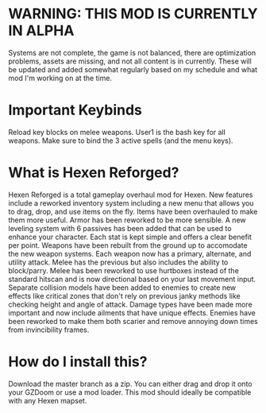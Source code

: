 # WARNING: THIS MOD IS CURRENTLY IN ALPHA
Systems are not complete, the game is not balanced, there are optimization problems, assets are missing, and not all content is in currently. These will be updated and added somewhat regularly based on my schedule and what mod I'm working on at the time.
# Important Keybinds
Reload key blocks on melee weapons. User1 is the bash key for all weapons. Make sure to bind the 3 active spells (and the menu keys).
# What is Hexen Reforged?
Hexen Reforged is a total gameplay overhaul mod for Hexen. New features include a reworked inventory system including a new menu that allows you to drag, drop, and use items on the fly. Items have been overhauled to make them more useful. Armor has been reworked to be more sensible. A new leveling system with 6 passives has been added that can be used to enhance your character. Each stat is kept simple and offers a clear benefit per point. Weapons have been rebuilt from the ground up to accomodate the new weapon systems. Each weapon now has a primary, alternate, and utility attack. Melee has the previous but also includes the ability to block/parry. Melee has been reworked to use hurtboxes instead of the standard hitscan and is now directional based on your last movement input. Separate collision models have been added to enemies to create new effects like critical zones that don't rely on previous janky methods like checking height and angle of attack. Damage types have been made more important and now include ailments that have unique effects. Enemies have been reworked to make them both scarier and remove annoying down times from invincibility frames.
# How do I install this?
Download the master branch as a zip. You can either drag and drop it onto your GZDoom or use a mod loader. This mod should ideally be compatible with any Hexen mapset.

